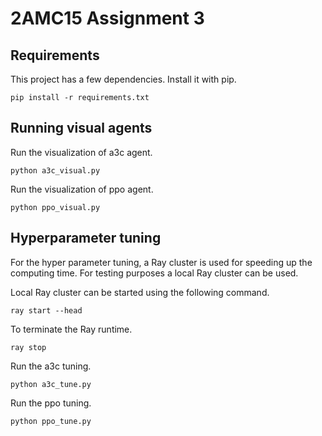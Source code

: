 # 2AMC15 Assignment 3

## Requirements
This project has a few dependencies. Install it with pip.
```
pip install -r requirements.txt
```

## Running visual agents
Run the visualization of a3c agent.
```
python a3c_visual.py
```

Run the visualization of ppo agent.
```
python ppo_visual.py
```

## Hyperparameter tuning
For the hyper parameter tuning, a Ray cluster is used for speeding up the computing time. For testing purposes a local Ray cluster can be used.

Local Ray cluster can be started using the following command.
```
ray start --head
```

To terminate the Ray runtime.
```
ray stop
```

Run the a3c tuning.
```
python a3c_tune.py
```

Run the ppo tuning.
```
python ppo_tune.py
```
